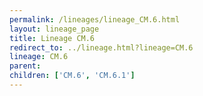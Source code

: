 ```yaml
---
permalink: /lineages/lineage_CM.6.html
layout: lineage_page
title: Lineage CM.6
redirect_to: ../lineage.html?lineage=CM.6
lineage: CM.6
parent: 
children: ['CM.6', 'CM.6.1']
---
```

